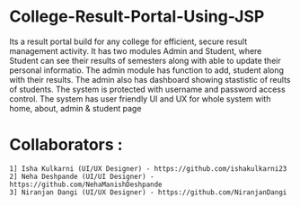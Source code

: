 # College-Result-Portal-Using-JSP
Its a result portal build for any college for efficient, secure result management activity.
It has two modules Admin and Student, where Student can see their results of semesters along with able to update their personal informatio. The admin module has function to add, student along with their results.
The admin also has dashboard showing stastistic of reults of students. The system is protected with username and password access control.
The system has user friendly UI and UX for whole system with home, about, admin & student page 
#  Collaborators :
    1] Isha Kulkarni (UI/UX Designer) - https://github.com/ishakulkarni23
    2] Neha Deshpande (UI/UI Designer) - https://github.com/NehaManishDeshpande
    3] Niranjan Dangi (UI/UX Designer) - https://github.com/NiranjanDangi
